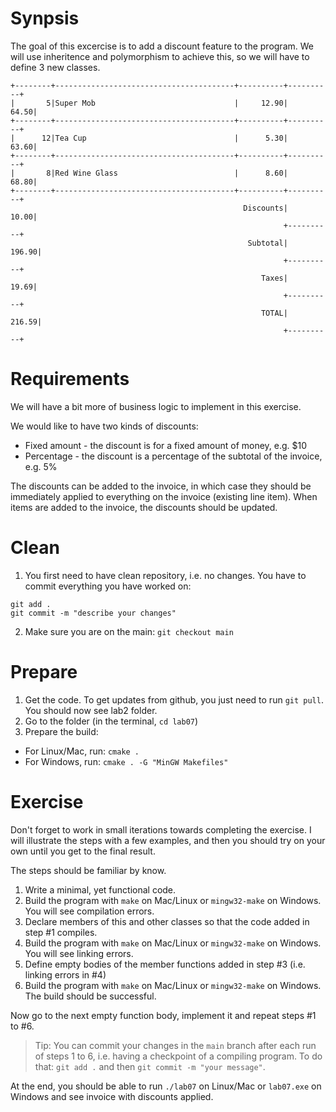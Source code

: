 # Synpsis
The goal of this excercise is to add a discount feature to the program. We will use inheritence and polymorphism to achieve this, so we will have to define 3 new classes.
~~~~
+--------+----------------------------------------+----------+----------+
|       5|Super Mob                               |     12.90|     64.50|
+--------+----------------------------------------+----------+----------+
|      12|Tea Cup                                 |      5.30|     63.60|
+--------+----------------------------------------+----------+----------+
|       8|Red Wine Glass                          |      8.60|     68.80|
+--------+----------------------------------------+----------+----------+
                                                    Discounts|     10.00|
                                                             +----------+
                                                     Subtotal|    196.90|
                                                             +----------+
                                                        Taxes|     19.69|
                                                             +----------+
                                                        TOTAL|    216.59|
                                                             +----------+
~~~~

# Requirements
We will have a bit more of business logic to implement in this exercise.

We would like to have two kinds of discounts:
 - Fixed amount - the discount is for a fixed amount of money, e.g. $10
 - Percentage - the discount is a percentage of the subtotal of the invoice, e.g. 5%

The discounts can be added to the invoice, in which case they should be immediately applied to everything on the invoice (existing line item). 
When items are added to the invoice, the discounts should be updated.

# Clean
1. You first need to have clean repository, i.e. no changes. You have to commit everything you have worked on:
```
git add .
git commit -m "describe your changes"
```

2. Make sure you are on the main: `git checkout main`

# Prepare
1. Get the code. To get updates from github, you just need to run `git pull`. You should now see lab2 folder. 
2. Go to the folder (in the terminal, `cd lab07`)
3. Prepare the build:
  * For Linux/Mac, run: `cmake .`
  * For Windows, run: `cmake . -G "MinGW Makefiles"`

# Exercise

Don't forget to work in small iterations towards completing the exercise. I will illustrate the steps with a few examples, and then you should try on your own until you get to the final result.

The steps should be familiar by know. 
1. Write a minimal, yet functional code.
2. Build the program with `make` on Mac/Linux or `mingw32-make` on Windows. You will see compilation errors.
3. Declare members of this and other classes so that the code added in step #1 compiles.
4. Build the program with `make` on Mac/Linux or `mingw32-make` on Windows. You will see linking errors.
5. Define empty bodies of the member functions added in step #3 (i.e. linking errors in #4)
6. Build the program with `make` on Mac/Linux or `mingw32-make` on Windows. The build should be successful.

Now go to the next empty function body, implement it and repeat steps #1 to #6.

>Tip: You can commit your changes in the `main` branch after each run of steps 1 to 6, i.e. having a checkpoint of a compiling program. To do that: `git add .` and then `git commit -m "your message"`.

At the end, you should be able to run `./lab07` on Linux/Mac or `lab07.exe` on Windows and see invoice with discounts applied.
